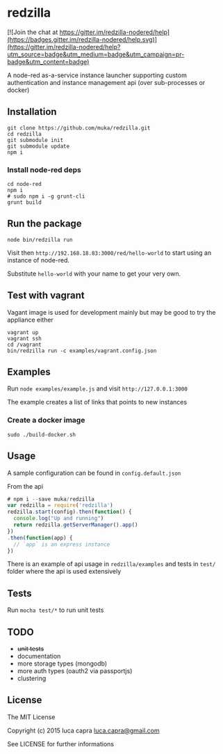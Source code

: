 # redzilla

[![Join the chat at https://gitter.im/redzilla-nodered/help](https://badges.gitter.im/redzilla-nodered/help.svg)](https://gitter.im/redzilla-nodered/help?utm_source=badge&utm_medium=badge&utm_campaign=pr-badge&utm_content=badge)

A node-red as-a-service instance launcher supporting custom authentication and instance management api (over sub-processes or docker)

## Installation

```
git clone https://github.com/muka/redzilla.git
cd redzilla
git submodule init
git submodule update
npm i
```

### Install node-red deps

```
cd node-red
npm i
# sudo npm i -g grunt-cli
grunt build
```

## Run the package

`node bin/redzilla run`

Visit then `http://192.168.18.83:3000/red/hello-world` to start using an instance of node-red.

Substitute `hello-world` with your name to get your very own.

## Test with vagrant

Vagant image is used for development mainly but may be good to try the appliance either

```
vagrant up
vagrant ssh
cd /vagrant
bin/redzilla run -c examples/vagrant.config.json
```

## Examples

Run `node examples/example.js` and visit `http://127.0.0.1:3000`

The example creates a list of links that points to new instances

### Create a docker image

`sudo ./build-docker.sh`

## Usage

A sample configuration can be found in `config.default.json`

From the api

```javascript
# npm i --save muka/redzilla
var redzilla = require('redzilla')
redzilla.start(config).then(function() {
  console.log("Up and running")
  return redzilla.getServerManager().app()
})
.then(function(app) {
  // `app` is an express instance
})
```

There is an example of api usage in `redzilla/examples` and tests  in `test/` folder where the api is used extensively

## Tests

Run `mocha test/*` to run unit tests

## TODO

- ~~unit tests~~
- documentation
- more storage types (mongodb)
- more auth types (oauth2 via passportjs)
- clustering

## License

The MIT License

Copyright (c) 2015 luca capra <luca.capra@gmail.com>

See LICENSE for further informations
